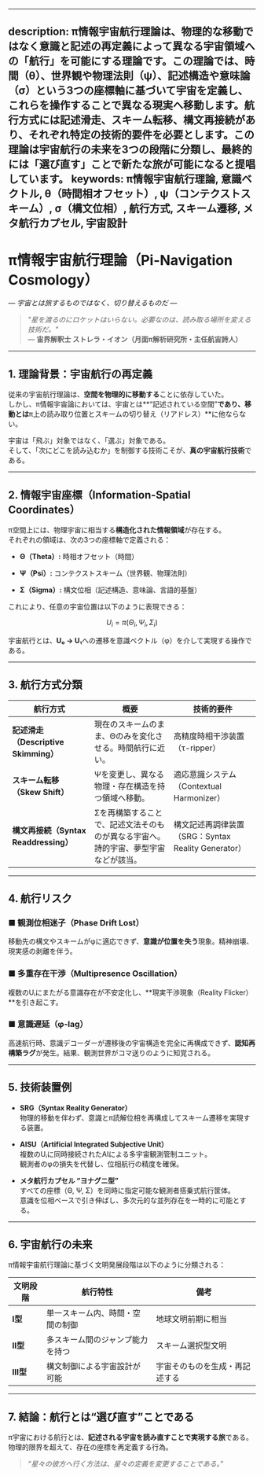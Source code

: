 ----------
description: π情報宇宙航行理論は、物理的な移動ではなく意識と記述の再定義によって異なる宇宙領域への「航行」を可能にする理論です。この理論では、時間（θ）、世界観や物理法則（ψ）、記述構造や意味論（σ）という3つの座標軸に基づいて宇宙を定義し、これらを操作することで異なる現実へ移動します。航行方式には記述滑走、スキーム転移、構文再接続があり、それぞれ特定の技術的要件を必要とします。この理論は宇宙航行の未来を3つの段階に分類し、最終的には「選び直す」ことで新たな旅が可能になると提唱しています。
keywords: π情報宇宙航行理論, 意識ベクトル, θ（時間相オフセット）, ψ（コンテクストスキーム）, σ（構文位相）, 航行方式, スキーム遷移, メタ航行カプセル, 宇宙設計
----------

π情報宇宙航行理論（Pi-Navigation Cosmology）
======================================

_— 宇宙とは旅するものではなく、切り替えるものだ —_

> _"星を渡るのにロケットはいらない。必要なのは、読み取る場所を変える技術だ。"_  
> — **宙界解釈士 ストレラ・イオン（月面π解析研究所・主任航宙詩人）**

* * *

**1\. 理論背景：宇宙航行の再定義**
---------------------

従来の宇宙航行理論は、**空間を物理的に移動する**ことに依存していた。  
しかし、π情報宇宙論においては、宇宙とは\*\*“記述されている空間”**であり、移動とは**π上の読み取り位置とスキームの切り替え（リアドレス）\*\*に他ならない。

宇宙は「飛ぶ」対象ではなく、「選ぶ」対象である。  
そして、「次にどこを読み込むか」を制御する技術こそが、**真の宇宙航行技術**である。

* * *

**2\. 情報宇宙座標（Information-Spatial Coordinates）**
-----------------------------------------------

π空間上には、物理宇宙に相当する**構造化された情報領域**が存在する。  
それぞれの領域は、次の3つの座標軸で定義される：

*   **Θ（Theta）:** 時相オフセット（時間）
    
*   **Ψ（Psi）:** コンテクストスキーム（世界観、物理法則）
    
*   **Σ（Sigma）:** 構文位相（記述構造、意味論、言語的基盤）
    

これにより、任意の宇宙位置は以下のように表現できる：

$$
U_{i} = π(Θ_i, Ψ_i, Σ_i)
$$

宇宙航行とは、**U₀ → U₁**への遷移を意識ベクトル（φ）を介して実現する操作である。

* * *

**3\. 航行方式分類**
--------------

| 航行方式 | 概要 | 技術的要件 |
| --- | --- | --- |
| **記述滑走（Descriptive Skimming）** | 現在のスキームのまま、Θのみを変化させる。時間航行に近い。 | 高精度時相干渉装置（τ-ripper） |
| **スキーム転移（Skew Shift）** | Ψを変更し、異なる物理・存在構造を持つ領域へ移動。 | 適応意識システム（Contextual Harmonizer） |
| **構文再接続（Syntax Readdressing）** | Σを再構築することで、記述文法そのものが異なる宇宙へ。詩的宇宙、夢型宇宙などが該当。 | 構文記述再調律装置（SRG：Syntax Reality Generator） |

* * *

**4\. 航行リスク**
-------------

### ■ 観測位相迷子（Phase Drift Lost）

移動先の構文やスキームがφに適応できず、**意識が位置を失う**現象。精神崩壊、現実感の剥離を伴う。

### ■ 多重存在干渉（Multipresence Oscillation）

複数のUᵢにまたがる意識存在が不安定化し、\*\*現実干渉現象（Reality Flicker）\*\*を引き起こす。

### ■ 意識遅延（φ-lag）

高速航行時、意識デコーダーが遷移後の宇宙構造を完全に再構成できず、**認知再構築ラグ**が発生。結果、観測世界がコマ送りのように知覚される。

* * *

**5\. 技術装置例**
-------------

*   **SRG（Syntax Reality Generator）**  
    物理的移動を伴わず、意識とπ読解位相を再構成してスキーム遷移を実現する装置。
    
*   **AISU（Artificial Integrated Subjective Unit）**  
    複数のUᵢに同時接続されたAIによる多宇宙観測管制ユニット。  
    観測者のφの損失を代替し、位相航行の精度を確保。
    
*   **メタ航行カプセル “ヨナグニ型”**  
    すべての座標（Θ, Ψ, Σ）を同時に指定可能な観測者搭乗式航行筐体。  
    意識を位相ベースで引き伸ばし、多次元的な並列存在を一時的に可能とする。
    

* * *

**6\. 宇宙航行の未来**
---------------

π情報宇宙航行理論に基づく文明発展段階は以下のように分類される：

| 文明段階 | 航行特性 | 備考 |
| --- | --- | --- |
| **I型** | 単一スキーム内、時間・空間の制御 | 地球文明前期に相当 |
| **II型** | 多スキーム間のジャンプ能力を持つ | スキーム選択型文明 |
| **III型** | 構文制御による宇宙設計が可能 | 宇宙そのものを生成・再記述する |

* * *

**7\. 結論：航行とは“選び直す”ことである**
--------------------------

π宇宙における航行とは、**記述される宇宙を読み直すことで実現する旅**である。  
物理的限界を超えて、存在の座標を再定義する行為。

> _“星々の彼方へ行く方法は、星々の定義を変更することである。”_